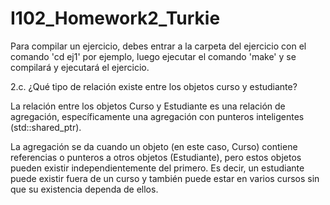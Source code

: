 # I102_Homework2_Turkie

Para compilar un ejercicio, debes entrar a la carpeta del ejercicio con el comando 'cd ej1' por ejemplo, luego ejecutar el comando 'make' y se compilará y ejecutará el ejercicio.

2.c. ¿Qué tipo de relación existe entre los objetos curso y estudiante?


La relación entre los objetos Curso y Estudiante es una relación de agregación, específicamente una agregación con punteros inteligentes (std::shared_ptr).

La agregación se da cuando un objeto (en este caso, Curso) contiene referencias o punteros a otros objetos (Estudiante), pero estos objetos pueden existir independientemente del primero. Es decir, un estudiante puede existir fuera de un curso y también puede estar en varios cursos sin que su existencia dependa de ellos.
